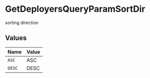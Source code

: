 # GetDeployersQueryParamSortDir

sorting direction


## Values

| Name   | Value  |
| ------ | ------ |
| `ASC`  | ASC    |
| `DESC` | DESC   |